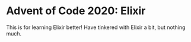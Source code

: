 # Advent of Code 2020: Elixir

This is for learning Elixir better!  Have tinkered with Elixir a bit, but nothing much.
